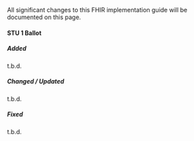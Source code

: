 All significant changes to this FHIR implementation guide will be documented on this page.


#### STU 1 Ballot

##### Added
t.b.d.

##### Changed / Updated
t.b.d.

##### Fixed
t.b.d.
